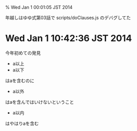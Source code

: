 % Wed Jan 1 00:01:05 JST 2014

年越しはゆゆ式第03話で scripts/doClauses.js のデバグしてた

# Wed Jan 1 10:42:36 JST 2014

今年初めての発見

* a以上
* a以下

はaを含むのに

* a以外

はaを含んではいけないということ

* a以内

はやはりaを含む
